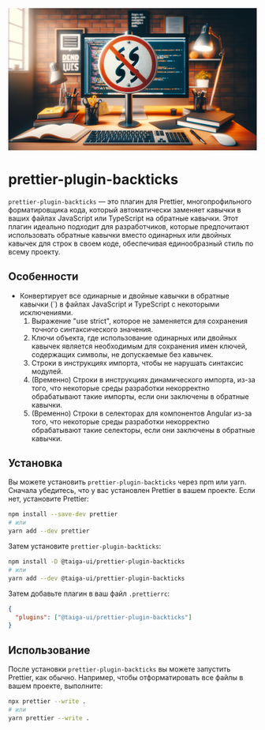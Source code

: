 <img src="./images/banner.webp" alt="prettier-plugin-backticks" />

# prettier-plugin-backticks

`prettier-plugin-backticks` — это плагин для Prettier, многопрофильного форматировщика кода, который автоматически
заменяет кавычки в ваших файлах JavaScript или TypeScript на обратные кавычки. Этот плагин идеально подходит для
разработчиков, которые предпочитают использовать обратные кавычки вместо одинарных или двойных кавычек для строк в своем
коде, обеспечивая единообразный стиль по всему проекту.

## Особенности

- Конвертирует все одинарные и двойные кавычки в обратные кавычки (`) в файлах JavaScript и TypeScript с некоторыми исключениями.
  1. Выражение "use strict", которое не заменяется для сохранения точного синтаксического значения.
  2. Ключи объекта, где использование одинарных или двойных кавычек является необходимым для сохранения имен ключей, содержащих символы, не допускаемые без кавычек.
  3. Строки в инструкциях импорта, чтобы не нарушать синтаксис модулей.
  4. (Временно) Строки в инструкциях динамического импорта, из-за того, что некоторые среды разработки некорректно обрабатывают такие импорты, если они заключены в обратные кавычки.
  5. (Временно) Строки в селекторах для компонентов Angular из-за того, что некоторые среды разработки некорректно обрабатывают такие селекторы, если они заключены в обратные кавычки.

## Установка

Вы можете установить `prettier-plugin-backticks` через npm или yarn. Сначала убедитесь, что у вас установлен Prettier
в вашем проекте. Если нет, установите Prettier:

```bash
npm install --save-dev prettier
# или
yarn add --dev prettier
```

Затем установите `prettier-plugin-backticks`:

```bash
npm install -D @taiga-ui/prettier-plugin-backticks
# или
yarn add --dev @taiga-ui/prettier-plugin-backticks
```

Затем добавьте плагин в ваш файл `.prettierrc`:

```json
{
  "plugins": ["@taiga-ui/prettier-plugin-backticks"]
}
```

## Использование

После установки `prettier-plugin-backticks` вы можете запустить Prettier, как обычно. Например, чтобы отформатировать
все файлы в вашем проекте, выполните:

```bash
npx prettier --write .
# или
yarn prettier --write .
```
